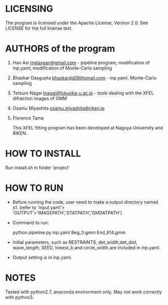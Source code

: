  # LICENSING

The program is licensed under the Apache License, Version 2.0. See LICENSE for the full license text.

# AUTHORS of the program

1. Han Asi <mglasgan@gmail.com> - pipeline program, modification of inp.yaml, modification of Monte-Carlo sampling

2. Bhaskar Dasgupta <bhaskardg08@gmail.com> - inp.yaml, Monte-Carlo sampling

3. Tetsuro Nagai <tnagai@fukuoka-u.ac.jp> - tools dealing with the XFEL difraction images of GMM

4. Osamu Miyashita <osamu.miyashita@riken.jp>

5. Florence Tama

   This XFEL fitting program has been developed at Nagoya University and RIKEN.

# HOW TO INSTALL

Run install.sh in folder 'project'

# HOW TO RUN

- Before running the code, user need to make a output directory named s1. (refer to 'input.yaml'> 'OUTPUT'>'IMAGEPATH','STATPATH','GMDATPATH')

- Command to run: 

  python pipeline.py inp.yaml Beg_3.gmm End_814.gmm

- Initial parameters, such as RESTRAINTS, det_width,det_dist, wave_length, SEED, lowest_k and circle_width are included in inp.yaml.

- Output setting is in inp.yaml.

# NOTES

Tested with python2.7, anaconda environment only. May not work correctly with python3.










